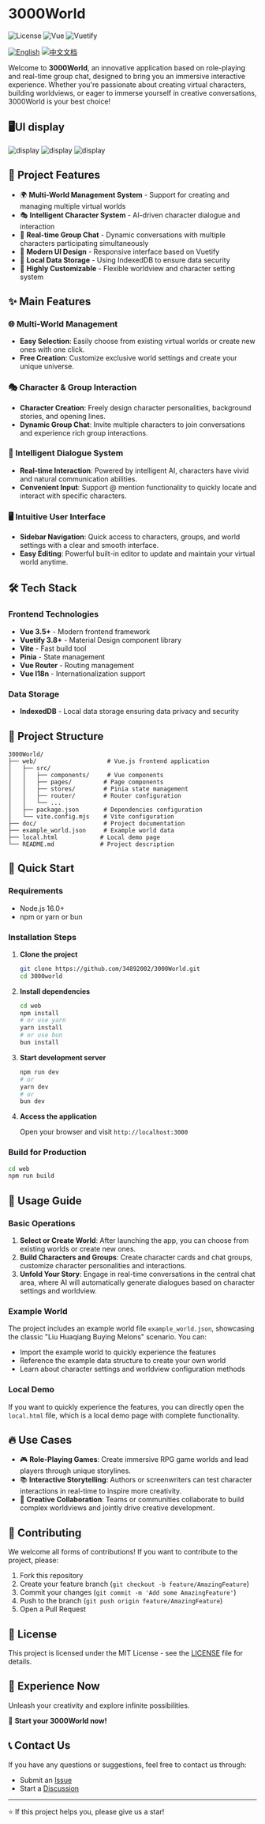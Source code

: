# 3000World

![License](https://img.shields.io/badge/license-MIT-blue.svg)
![Vue](https://img.shields.io/badge/Vue-3.5+-green.svg)
![Vuetify](https://img.shields.io/badge/Vuetify-3.8+-blue.svg)

[![English](https://img.shields.io/badge/English-Click-yellow)](README_EN.md)
[![中文文档](https://img.shields.io/badge/中文文档-点击查看-orange)](README.md)

Welcome to **3000World**, an innovative application based on role-playing and real-time group chat, designed to bring you an immersive interactive experience. Whether you're passionate about creating virtual characters, building worldviews, or eager to immerse yourself in creative conversations, 3000World is your best choice!

## 🖥️UI display
![display](doc/img/s_1_cn.png)
![display](doc/img/s_2_cn.png)
![display](doc/img/s_3_cn.png)

## 🎯 Project Features

- 🌍 **Multi-World Management System** - Support for creating and managing multiple virtual worlds
- 🎭 **Intelligent Character System** - AI-driven character dialogue and interaction
- 💬 **Real-time Group Chat** - Dynamic conversations with multiple characters participating simultaneously
- 🎨 **Modern UI Design** - Responsive interface based on Vuetify
- 💾 **Local Data Storage** - Using IndexedDB to ensure data security
- 🔧 **Highly Customizable** - Flexible worldview and character setting system

## ✨ Main Features

### 🌐 Multi-World Management

* **Easy Selection**: Easily choose from existing virtual worlds or create new ones with one click.
* **Free Creation**: Customize exclusive world settings and create your unique universe.

### 🎭 Character & Group Interaction

* **Character Creation**: Freely design character personalities, background stories, and opening lines.
* **Dynamic Group Chat**: Invite multiple characters to join conversations and experience rich group interactions.

### 💬 Intelligent Dialogue System

* **Real-time Interaction**: Powered by intelligent AI, characters have vivid and natural communication abilities.
* **Convenient Input**: Support @ mention functionality to quickly locate and interact with specific characters.

### 🖥️ Intuitive User Interface

* **Sidebar Navigation**: Quick access to characters, groups, and world settings with a clear and smooth interface.
* **Easy Editing**: Powerful built-in editor to update and maintain your virtual world anytime.

## 🛠️ Tech Stack

### Frontend Technologies
- **Vue 3.5+** - Modern frontend framework
- **Vuetify 3.8+** - Material Design component library
- **Vite** - Fast build tool
- **Pinia** - State management
- **Vue Router** - Routing management
- **Vue I18n** - Internationalization support

### Data Storage
- **IndexedDB** - Local data storage ensuring data privacy and security

## 📁 Project Structure

```
3000World/
├── web/                    # Vue.js frontend application
│   ├── src/
│   │   ├── components/     # Vue components
│   │   ├── pages/         # Page components
│   │   ├── stores/        # Pinia state management
│   │   ├── router/        # Router configuration
│   │   └── ...
│   ├── package.json       # Dependencies configuration
│   └── vite.config.mjs    # Vite configuration
├── doc/                   # Project documentation
├── example_world.json     # Example world data
├── local.html            # Local demo page
└── README.md             # Project description
```

## 🚀 Quick Start

### Requirements

- Node.js 16.0+
- npm or yarn or bun

### Installation Steps

1. **Clone the project**
   ```bash
   git clone https://github.com/34892002/3000World.git
   cd 3000world
   ```

2. **Install dependencies**
   ```bash
   cd web
   npm install
   # or use yarn
   yarn install
   # or use bun
   bun install
   ```

3. **Start development server**
   ```bash
   npm run dev
   # or
   yarn dev
   # or
   bun dev
   ```

4. **Access the application**
   
   Open your browser and visit `http://localhost:3000`

### Build for Production

```bash
cd web
npm run build
```

## 📖 Usage Guide

### Basic Operations

1. **Select or Create World**: After launching the app, you can choose from existing worlds or create new ones.
2. **Build Characters and Groups**: Create character cards and chat groups, customize character personalities and interactions.
3. **Unfold Your Story**: Engage in real-time conversations in the central chat area, where AI will automatically generate dialogues based on character settings and worldview.

### Example World

The project includes an example world file `example_world.json`, showcasing the classic "Liu Huaqiang Buying Melons" scenario. You can:

- Import the example world to quickly experience the features
- Reference the example data structure to create your own world
- Learn about character settings and worldview configuration methods

### Local Demo

If you want to quickly experience the features, you can directly open the `local.html` file, which is a local demo page with complete functionality.

## 🔥 Use Cases

* 🎮 **Role-Playing Games**: Create immersive RPG game worlds and lead players through unique storylines.
* 📚 **Interactive Storytelling**: Authors or screenwriters can test character interactions in real-time to inspire more creativity.
* 🧠 **Creative Collaboration**: Teams or communities collaborate to build complex worldviews and jointly drive creative development.

## 🤝 Contributing

We welcome all forms of contributions! If you want to contribute to the project, please:

1. Fork this repository
2. Create your feature branch (`git checkout -b feature/AmazingFeature`)
3. Commit your changes (`git commit -m 'Add some AmazingFeature'`)
4. Push to the branch (`git push origin feature/AmazingFeature`)
5. Open a Pull Request

## 📄 License

This project is licensed under the MIT License - see the [LICENSE](LICENSE) file for details.

## 🌟 Experience Now

Unleash your creativity and explore infinite possibilities.

🚩 **Start your 3000World now!**

## 📞 Contact Us

If you have any questions or suggestions, feel free to contact us through:

- Submit an [Issue](../../issues)
- Start a [Discussion](../../discussions)

---

⭐ If this project helps you, please give us a star!